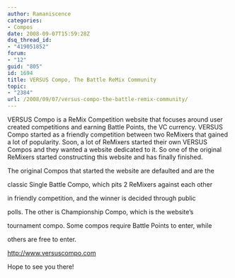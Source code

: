 ```yaml
---
author: Ramaniscence
categories:
- Compos
date: 2008-09-07T15:59:28Z
dsq_thread_id:
- "419051852"
forum:
- "12"
guid: "805"
id: 1694
title: VERSUS Compo, The Battle ReMix Community
topic:
- "2384"
url: /2008/09/07/versus-compo-the-battle-remix-community/
---
```


VERSUS Compo is a ReMix Competition website that focuses around user created competitions and earning Battle Points, the VC currency. VERSUS Compo started as a friendly competition between two ReMixers that gained a lot of popularity. Soon, a lot of ReMixers started their own VERSUS Compos and they wanted a website dedicated to it. So one of the original ReMixers started constructing this website and has finally finished. 
  
The original Compos that started the website are defaulted and are the
  
classic Single Battle Compo, which pits 2 ReMixers against each other
  
in friendly competition, and the winner is decided through public
  
polls. The other is Championship Compo, which is the website&#8217;s
  
tournament compo. Some compos require Battle Points to enter, while
  
others are free to enter. 

<a href="http://www.versuscompo.com" target="_blank">http://www.versuscompo.com</a>

Hope to see you there!
